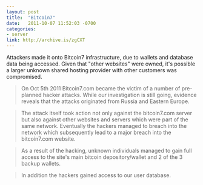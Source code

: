 ```yaml
---
layout: post
title:  "Bitcoin7"
date:   2011-10-07 11:52:03 -0700
categories: 
- server
link: http://archive.is/zgCXT
---
```

Attackers made it onto Bitcoin7 infrastructure, due to wallets and database data being accessed. Given that "other websites" were owned, it's possible a larger unknown shared hosting provider with other customers was compromised.

>On Oct 5th 2011 Bitcoin7.com became the victim of a number of pre-planned hacker attacks. While our investigation is still going, evidence reveals that the attacks originated from Russia and Eastern Europe.

>The attack itself took action not only against the bitcoin7.com server but also against other websites and servers which were part of the same network. Eventually the hackers managed to breach into the network which subsequently lead to a major breach into the bitcoin7.com website.

>As a result of the hacking, unknown individuals managed to gain full access to the site's main bitcoin depository/wallet and 2 of the 3 backup wallets.

>In addition the hackers gained access to our user database.
